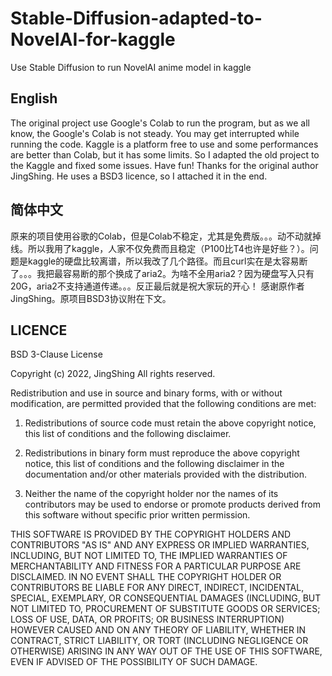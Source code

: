 # Stable-Diffusion-adapted-to-NovelAI-for-kaggle
Use Stable Diffusion to run NovelAI anime model in kaggle
## English
The original project use Google's Colab to run the program, but as we all know, the Google's Colab is not steady. You may get interrupted while running the code.
Kaggle is a platform free to use and some performances are better than Colab, but it has some limits. So I adapted the old project to the Kaggle and fixed some issues. Have fun!
Thanks for the original author JingShing. He uses a BSD3 licence, so I attached it in the end.
## 简体中文
原来的项目使用谷歌的Colab，但是Colab不稳定，尤其是免费版。。。动不动就掉线。所以我用了kaggle，人家不仅免费而且稳定（P100比T4也许是好些？）。问题是kaggle的硬盘比较离谱，所以我改了几个路径。而且curl实在是太容易断了。。。我把最容易断的那个换成了aria2。为啥不全用aria2？因为硬盘写入只有20G，aria2不支持通道传递。。。反正最后就是祝大家玩的开心！
感谢原作者JingShing。原项目BSD3协议附在下文。

## LICENCE
BSD 3-Clause License

Copyright (c) 2022, JingShing
All rights reserved.

Redistribution and use in source and binary forms, with or without
modification, are permitted provided that the following conditions are met:

1. Redistributions of source code must retain the above copyright notice, this
   list of conditions and the following disclaimer.

2. Redistributions in binary form must reproduce the above copyright notice,
   this list of conditions and the following disclaimer in the documentation
   and/or other materials provided with the distribution.

3. Neither the name of the copyright holder nor the names of its
   contributors may be used to endorse or promote products derived from
   this software without specific prior written permission.

THIS SOFTWARE IS PROVIDED BY THE COPYRIGHT HOLDERS AND CONTRIBUTORS "AS IS"
AND ANY EXPRESS OR IMPLIED WARRANTIES, INCLUDING, BUT NOT LIMITED TO, THE
IMPLIED WARRANTIES OF MERCHANTABILITY AND FITNESS FOR A PARTICULAR PURPOSE ARE
DISCLAIMED. IN NO EVENT SHALL THE COPYRIGHT HOLDER OR CONTRIBUTORS BE LIABLE
FOR ANY DIRECT, INDIRECT, INCIDENTAL, SPECIAL, EXEMPLARY, OR CONSEQUENTIAL
DAMAGES (INCLUDING, BUT NOT LIMITED TO, PROCUREMENT OF SUBSTITUTE GOODS OR
SERVICES; LOSS OF USE, DATA, OR PROFITS; OR BUSINESS INTERRUPTION) HOWEVER
CAUSED AND ON ANY THEORY OF LIABILITY, WHETHER IN CONTRACT, STRICT LIABILITY,
OR TORT (INCLUDING NEGLIGENCE OR OTHERWISE) ARISING IN ANY WAY OUT OF THE USE
OF THIS SOFTWARE, EVEN IF ADVISED OF THE POSSIBILITY OF SUCH DAMAGE.
